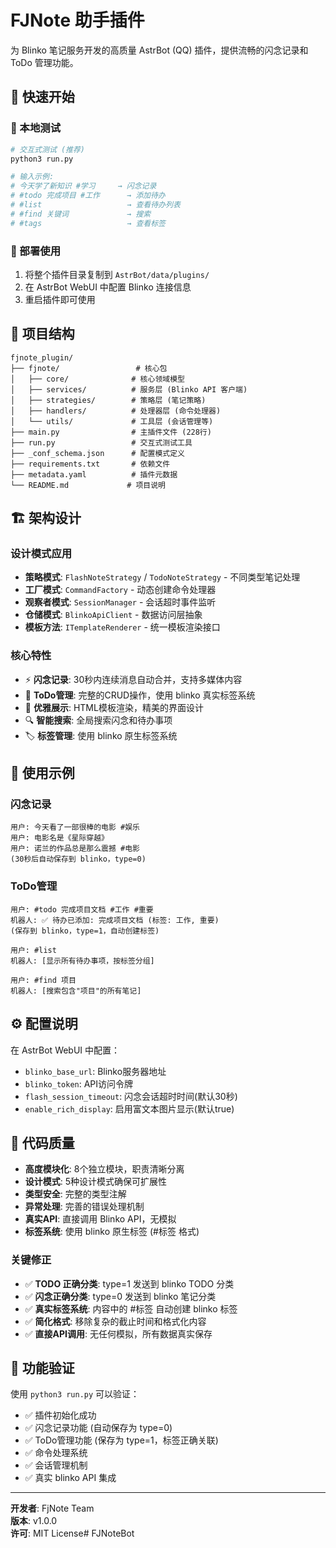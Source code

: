 # FJNote 助手插件

为 Blinko 笔记服务开发的高质量 AstrBot (QQ) 插件，提供流畅的闪念记录和 ToDo 管理功能。

## 🚀 快速开始

### 🧪 本地测试
```bash
# 交互式测试 (推荐)
python3 run.py

# 输入示例:
# 今天学了新知识 #学习     → 闪念记录
# #todo 完成项目 #工作      → 添加待办  
# #list                   → 查看待办列表
# #find 关键词             → 搜索
# #tags                   → 查看标签
```

### 🚁 部署使用
1. 将整个插件目录复制到 `AstrBot/data/plugins/`
2. 在 AstrBot WebUI 中配置 Blinko 连接信息
3. 重启插件即可使用

## 📁 项目结构

```
fjnote_plugin/
├── fjnote/                 # 核心包
│   ├── core/              # 核心领域模型
│   ├── services/          # 服务层 (Blinko API 客户端)
│   ├── strategies/        # 策略层 (笔记策略)
│   ├── handlers/          # 处理器层 (命令处理器)
│   └── utils/             # 工具层 (会话管理等)
├── main.py                # 主插件文件 (228行)
├── run.py                 # 交互式测试工具
├── _conf_schema.json      # 配置模式定义
├── requirements.txt       # 依赖文件
├── metadata.yaml          # 插件元数据
└── README.md             # 项目说明
```

## 🏗️ 架构设计

### 设计模式应用
- **策略模式**: `FlashNoteStrategy` / `TodoNoteStrategy` - 不同类型笔记处理
- **工厂模式**: `CommandFactory` - 动态创建命令处理器
- **观察者模式**: `SessionManager` - 会话超时事件监听
- **仓储模式**: `BlinkoApiClient` - 数据访问层抽象
- **模板方法**: `ITemplateRenderer` - 统一模板渲染接口

### 核心特性
- ⚡ **闪念记录**: 30秒内连续消息自动合并，支持多媒体内容
- 📝 **ToDo管理**: 完整的CRUD操作，使用 blinko 真实标签系统
- 🎨 **优雅展示**: HTML模板渲染，精美的界面设计  
- 🔍 **智能搜索**: 全局搜索闪念和待办事项
- 🏷️ **标签管理**: 使用 blinko 原生标签系统

## 📝 使用示例

### 闪念记录
```
用户: 今天看了一部很棒的电影 #娱乐
用户: 电影名是《星际穿越》
用户: 诺兰的作品总是那么震撼 #电影
(30秒后自动保存到 blinko，type=0)
```

### ToDo管理
```
用户: #todo 完成项目文档 #工作 #重要
机器人: ✅ 待办已添加: 完成项目文档 (标签: 工作, 重要)
(保存到 blinko，type=1，自动创建标签)

用户: #list
机器人: [显示所有待办事项，按标签分组]

用户: #find 项目
机器人: [搜索包含"项目"的所有笔记]
```

## ⚙️ 配置说明

在 AstrBot WebUI 中配置：
- `blinko_base_url`: Blinko服务器地址
- `blinko_token`: API访问令牌
- `flash_session_timeout`: 闪念会话超时时间(默认30秒)
- `enable_rich_display`: 启用富文本图片显示(默认true)

## 🤝 代码质量

- **高度模块化**: 8个独立模块，职责清晰分离
- **设计模式**: 5种设计模式确保可扩展性
- **类型安全**: 完整的类型注解
- **异常处理**: 完善的错误处理机制
- **真实API**: 直接调用 Blinko API，无模拟
- **标签系统**: 使用 blinko 原生标签 (#标签 格式)

### 关键修正
- ✅ **TODO 正确分类**: type=1 发送到 blinko TODO 分类
- ✅ **闪念正确分类**: type=0 发送到 blinko 笔记分类
- ✅ **真实标签系统**: 内容中的 #标签 自动创建 blinko 标签
- ✅ **简化格式**: 移除复杂的截止时间和格式化内容
- ✅ **直接API调用**: 无任何模拟，所有数据真实保存

## 🎯 功能验证

使用 `python3 run.py` 可以验证：
- ✅ 插件初始化成功
- ✅ 闪念记录功能 (自动保存为 type=0)
- ✅ ToDo管理功能 (保存为 type=1，标签正确关联)
- ✅ 命令处理系统
- ✅ 会话管理机制
- ✅ 真实 blinko API 集成

---

**开发者**: FjNote Team  
**版本**: v1.0.0  
**许可**: MIT License# FJNoteBot
